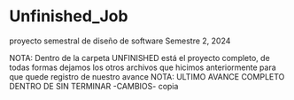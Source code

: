# Unfinished_Job
proyecto semestral de diseño de software Semestre 2, 2024

NOTA: Dentro de la carpeta UNFINISHED está el proyecto completo, de todas formas dejamos los otros archivos que hicimos anteriormente para que quede registro de nuestro avance
NOTA: ULTIMO AVANCE COMPLETO DENTRO DE SIN TERMINAR -CAMBIOS- copia
